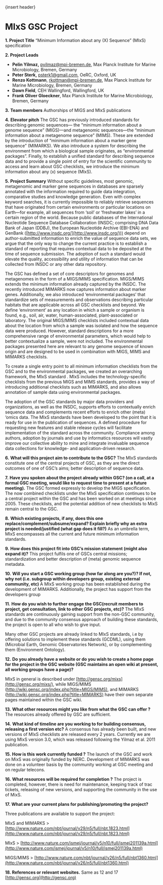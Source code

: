 {insert header}

MIxS GSC Project
================

**1\. Project Title** “Minimum Information about any (X) Sequence” (MIxS) specification

**2\. Project Leads**

*   **Pelin Yilmaz,** [pyilmaz@mpi-bremen.de](mailto:pyilmaz@mpi-bremen.de), Max Planck Institute for Marine Microbiology, Bremen, Germany
*   **Peter Sterk,** [psterk1@gmail.com](mailto:psterk1@gmail.com), OeRC, Oxford, UK
*   **Renzo Kottmann**, [rkottman@mpi-bremen.de](mailto:rkottman@mpi-bremen.de), Max Planck Institute for Marine Microbiology, Bremen, Germany
*   **Dawn Field**, CEH Wallingford, Wallingford, UK
*   **Frank Oliver Gloeckner**, Max Planck Institute for Marine Microbiology, Bremen, Germany

**3.** **Team members** Authorships of MIGS and MIxS publications

**4.** **Elevator pitch** The GSC has previously introduced standards for describing genomic sequences— the “minimum information about a genome sequence” (MIGS)—and metagenomic sequences—the “minimum information about a metagenome sequence” (MIMS). These are extended by the introduction of “minimum information about a marker gene sequence” (MIMARKS). We also introduce a system for describing the environment from which a biological sample originates, as “environmental packages”. Finally, to establish a unified standard for describing sequence data and to provide a single point of entry for the scientific community to access and learn about GSC checklists, we introduce the minimum information about any (x) sequence (MIxS).

**5.** **Project Summary** Without specific guidelines, most genomic, metagenomic and marker gene sequences in databases are sparsely annotated with the information required to guide data integration, comparative studies and knowledge generation. Even with complex keyword searches, it is currently impossible to reliably retrieve sequences that have originated from certain environments or particular locations on Earth—for example, all sequences from ‘soil’ or ‘freshwater lakes’ in a certain region of the world. Because public databases of the International Nucleotide Sequence Database Collaboration (INSDC; comprising DNA Data Bank of Japan (DDBJ), the European Nucleotide Archive (EBI-ENA) and GenBank ([http://www.insdc.org/](http://www.insdc.org/))) depend on author-submitted information to enrich the value of sequence data sets, we argue that the only way to change the current practice is to establish a standard of reporting that requires contextual data to be deposited at the time of sequence submission. The adoption of such a standard would elevate the quality, accessibility and utility of information that can be collected from INSDC or any other data repository.

The GSC has defined a set of core descriptors for genomes and metagenomes in the form of a MIGS/MIMS specification. MIGS/MIMS extends the minimum information already captured by the INSDC. The recently introduced MIMARKS now captures information about marker genes. Additionally, we also introduced ‘environmental packages’ that standardize sets of measurements and observations describing particular habitats that are applicable across all GSC checklists and beyond. We define ‘environment’ as any location in which a sample or organism is found, e.g., soil, air, water, human-associated, plant-associated or laboratory. The original MIGS/MIMS checklists included contextual data about the location from which a sample was isolated and how the sequence data were produced. However, standard descriptions for a more comprehensive range of environmental parameters, which would help to better contextualize a sample, were not included. The environmental packages presented here are relevant to any genome sequence of known origin and are designed to be used in combination with MIGS, MIMS and MIMARKS checklists.

To create a single entry point to all minimum information checklists from the GSC and to the environmental packages, we created an overarching framework, the MIxS standard . MIxS includes the technology-specific checklists from the previous MIGS and MIMS standards, provides a way of introducing additional checklists such as MIMARKS, and also allows annotation of sample data using environmental packages.

The adoption of the GSC standards by major data providers and organizations, as well as the INSDC, supports efforts to contextually enrich sequence data and complements recent efforts to enrich other (meta) ‘omics data. The MIxS standards have been developed to the point that it is ready for use in the publication of sequences. A defined procedure for requesting new features and stable release cycles will facilitate implementation of the standard across the community. Compliance among authors, adoption by journals and use by informatics resources will vastly improve our collective ability to mine and integrate invaluable sequence data collections for knowledge- and application-driven research.

**6.** **What will this project aim to contribute to the GSC?** The MIxS standards constitute one of the central projects of GSC, as they are the direct outcomes of one of GSC’s aims; better description of sequence data.

**7.** **Have you spoken about the project already within GSC? (on a call, at a formal GSC meeting, would like to request time to present at a future meeting).** The GSC formed expressly to develop the MIGS specification. The now combined checklists under the MIxS specification continues to be a central project within the GSC and has been worked on at meetings since 2005. These checklists, and the potential addition of new checklists to MixS remain central to the GSC.

**8.** **Which existing projects, if any, does this one replace/complement/subsume/expand? Explain briefly why an extra project is needed/justified (what gap does it fill?)** As an umbrella term, MIxS encompasses all the current and future minimum information standards.

**9.** **How does this project fit into GSC’s mission statement (might also expand it)?** This project fulfils one of GSCs central missions; standardization and better description of (meta) genomic sequence metadata.

**10.** **Will you start a GSC working group (how far along are you?)? If not, why not (i.e. subgroup within developers group, existing external community, etc)** A MIxS working group has been established during the development of MIMARKS. Additionally, the project has support from the developers group

**11.** **How do you wish to further engage the GSC(recruit members to project, get consultation, link to other GSC projects, etc)?** The MIxS standards are continuously gaining support from the non-GSC community, and due to the community consensus approach of building these standards, the project is open to all who wish to give input.

Many other GSC projects are already linked to MIxS standards, i.e by offering solutions to implement these standards (GCDML), using them (Microbial Earth, Genomic Observatories Network), or by complementing them (Environment Ontology).

**12.** **Do you already have a website or do you wish to create a home page for the project in the GSC website (GSC maintains an open wiki at present, all working groups have a page)?**

MIxS in general is described under [http://gensc.org/mixs](http://gensc.org/mixs/), while MIGS/MIMS ([http://wiki.gensc.org/index.php?title=MIGS/MIMS)](http://wiki.gensc.org/index.php?title=MIGS/MIMS), and MIMARKS ([http://wiki.gensc.org/index.php?title=MIMARKS)](http://wiki.gensc.org/index.php?title=MIMARKS) have their own separate pages maintained within the GSC wiki.

**13.** **What other resources might you like from what the GSC can offer ?** The resources already offered by GSC are sufficient.

**14.** **What kind of timeline are you working to for building consensus, releasing a first version etc?** A consensus has already been built, and new versions of MIxS checklists are released every 2 years. Currently we are using MIxS version 3.0, which was released following the Yilmaz et al. 2011 publication.

**15.** **How is this work currently funded ?** The launch of the GSC and work on MixS was originally funded by NERC. Development of MIMARKS was done on a volunteer basis by the community working at GSC meeting and on regular telecons.

**16.** **What resources will be required for completion ?** The project is completed, however, there is need for maintenance, keeping track of trac tickets, releasing of new versions, and supporting the community in the use of MixS.

**17.** **What are your current plans for publishing/promoting the project?**

Three publications are available to support the project:

MIxS and MIMARKS > [http://www.nature.com/nbt/journal/v29/n5/full/nbt.1823.html](http://www.nature.com/nbt/journal/v29/n5/full/nbt.1823.html)

MIxS > [http://www.nature.com/ismej/journal/v5/n10/full/ismej201139a.html](http://www.nature.com/ismej/journal/v5/n10/full/ismej201139a.html)

MIGS/MIMS > [http://www.nature.com/nbt/journal/v26/n5/full/nbt1360.html](http://www.nature.com/nbt/journal/v26/n5/full/nbt1360.html)

**18\. References or relevant websites.** Same as 12 and 17  
[http://gensc.org](http://gensc.org)
